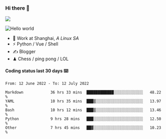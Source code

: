 ### Hi there 👋
![](https://komarev.com/ghpvc/?username=Xuhandsome)


<img src="https://github-readme-stats.vercel.app/api?username=XuHandsome&show_icons=true&theme=merko" alt="Hello world">

<br/>

- 🍻  Work at Shanghai, _A Linux SA_
- ⚡  Python / Vue / Shell
- ✍️  Blogger
- ♟  Chess / ping pong / LOL

#### Coding status last 30 days ⌨️

<!--START_SECTION:waka-->

```text
From: 12 June 2022 - To: 12 July 2022

Markdown            36 hrs 33 mins  ████████████░░░░░░░░░░░░░   48.22 %
YAML                10 hrs 35 mins  ███▒░░░░░░░░░░░░░░░░░░░░░   13.97 %
Bash                10 hrs 12 mins  ███▒░░░░░░░░░░░░░░░░░░░░░   13.46 %
Python              9 hrs 28 mins   ███░░░░░░░░░░░░░░░░░░░░░░   12.50 %
Other               7 hrs 45 mins   ██▓░░░░░░░░░░░░░░░░░░░░░░   10.23 %
```

<!--END_SECTION:waka-->
